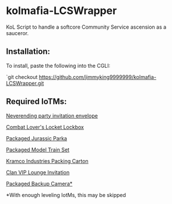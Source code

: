 # kolmafia-LCSWrapper

KoL Script to handle a softcore Community Service ascension as a sauceror.

## Installation:

To install, paste the following into the CGLI:

`git checkout https://github.com/jimmyking9999999/kolmafia-LCSWrapper.git


## Required IoTMs:
[Neverending party invitation envelope](https://kol.coldfront.net/thekolwiki/index.php/Neverending_Party_invitation_envelope)

[Combat Lover's Locket Lockbox](https://kol.coldfront.net/thekolwiki/index.php/Combat_lover%27s_locket_lockbox)

[Packaged Jurassic Parka](https://kol.coldfront.net/thekolwiki/index.php/Packaged_Jurassic_Parka)

[Packaged Model Train Set](https://kol.coldfront.net/thekolwiki/index.php/Packaged_model_train_set)

[Kramco Industries Packing Carton](https://kol.coldfront.net/thekolwiki/index.php/Kramco_Industries_packing_carton)

[Clan VIP Lounge Invitation](https://kol.coldfront.net/thekolwiki/index.php/Clan_VIP_Lounge_invitation)

[Packaged Backup Camera*](https://kol.coldfront.net/thekolwiki/index.php/Packaged_backup_camera)

*With enough leveling IotMs, this may be skipped









